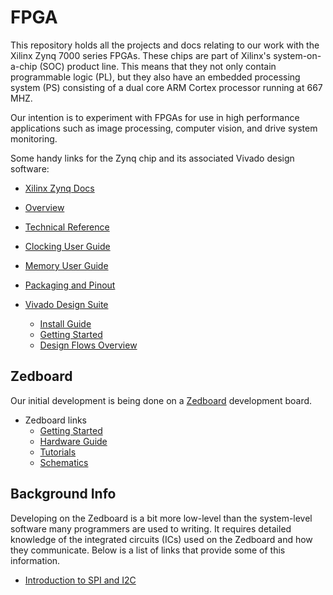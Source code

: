 FPGA
====

This repository holds all the projects and docs relating to our work with the Xilinx Zynq 7000 series FPGAs.  These chips are part of Xilinx's system-on-a-chip (SOC) product line.  This means that they not only contain programmable logic (PL), but they also have an embedded processing system (PS) consisting of a dual core ARM Cortex processor running at 667 MHZ.

Our intention is to experiment with FPGAs for use in high performance applications such as image processing, computer vision, and drive system monitoring.

Some handy links for the Zynq chip and its associated Vivado design software:

*  [Xilinx Zynq Docs](http://www.xilinx.com/support/index.html/content/xilinx/en/supportNav/silicon_devices/soc/zynq-7000.html)
  *  [Overview](http://www.xilinx.com/support/documentation/data_sheets/ds190-Zynq-7000-Overview.pdf)
  *  [Technical Reference](http://www.xilinx.com/support/documentation/user_guides/ug585-Zynq-7000-TRM.pdf)
  *  [Clocking User Guide](http://www.xilinx.com/support/documentation/user_guides/ug472_7Series_Clocking.pdf)
  *  [Memory User Guide](http://www.xilinx.com/support/documentation/user_guides/ug473_7Series_Memory_Resources.pdf)
  *  [Packaging and Pinout](http://www.xilinx.com/support/documentation/user_guides/ug865-Zynq-7000-Pkg-Pinout.pdf)
  
* [Vivado Design Suite](http://www.xilinx.com/products/design-tools/vivado/)
  * [Install Guide](http://www.xilinx.com/support/documentation/sw_manuals/xilinx2013_2/ug973-vivado-release-notes-install-license.pdf)
  * [Getting Started](http://www.xilinx.com/support/documentation/sw_manuals/xilinx2013_2/ug910-vivado-getting-started.pdf)
  * [Design Flows Overview](http://www.xilinx.com/support/documentation/sw_manuals/xilinx2013_2/ug888-vivado-design-flows-overview-tutorial.pdf)

Zedboard
--------

Our initial development is being done on a [Zedboard](http://www.zedboard.org/product/zedboard) development board.

* Zedboard links
  * [Getting Started](http://www.zedboard.org/sites/default/files/documentations/GS-AES-Z7EV-7Z020-G-14.1-V6%5B1%5D.pdf)
  * [Hardware Guide](http://zedboard.org/sites/default/files/ZedBoard_HW_UG_v1_1.pdf)
  * [Tutorials](http://zedboard.org/design/1521/11)
  * [Schematics](http://www.zedboard.org/sites/default/files/documentations/ZedBoard_RevD.2_Schematic_130516.pdf)

Background Info
---------------

Developing on the Zedboard is a bit more low-level than the system-level software many programmers are used to writing. It requires detailed knowledge of the integrated circuits (ICs) used on the Zedboard and how they communicate.  Below is a list of links that provide some of this information.

* [Introduction to SPI and I2C](http://www.byteparadigm.com/applications/introduction-to-i2c-and-spi-protocols/?/article/AA-00255/22/Introduction-to-SPI-and-IC-protocols.html)
